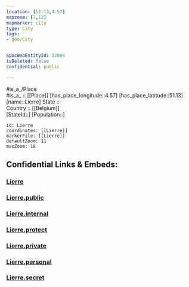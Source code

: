 ```yaml
---
location: [51.13,4.57] 
mapzoom: [7,12] 
mapmarker: city 
type: City
tags:
- geo/City


SpocWebEntityId: 32004
isDeleted: false
confidential: public

---
```

#is_a_/Place  
#is_a_ :: [[Place]] 
[has_place_longitude::4.57] 
[has_place_latitude::51.13] 
[name::Lierre] 
State ::  
Country :: [[Belgium]]  
[StateId::] 
[Population::] 



```leaflet
id: Lierre
coordinates: [[Lierre]] 
markerFile: [[Lierre]] 
defaultZoom: 11 
maxZoom: 18
```


## Confidential Links & Embeds: 

### [Lierre](/_Standards/Earth/Continent/Europe/Europe~West/Belgium/Regions~Belgium/Vlaanderen/counties~Vlaanderen/Antwerp/City/Lierre.md) 

### [Lierre.public](/_public/Earth/Continent/Europe/Europe~West/Belgium/Regions~Belgium/Vlaanderen/counties~Vlaanderen/Antwerp/City/Lierre.public.md) 

### [Lierre.internal](/_internal/Earth/Continent/Europe/Europe~West/Belgium/Regions~Belgium/Vlaanderen/counties~Vlaanderen/Antwerp/City/Lierre.internal.md) 

### [Lierre.protect](/_protect/Earth/Continent/Europe/Europe~West/Belgium/Regions~Belgium/Vlaanderen/counties~Vlaanderen/Antwerp/City/Lierre.protect.md) 

### [Lierre.private](/_private/Earth/Continent/Europe/Europe~West/Belgium/Regions~Belgium/Vlaanderen/counties~Vlaanderen/Antwerp/City/Lierre.private.md) 

### [Lierre.personal](/_personal/Earth/Continent/Europe/Europe~West/Belgium/Regions~Belgium/Vlaanderen/counties~Vlaanderen/Antwerp/City/Lierre.personal.md) 

### [Lierre.secret](/_secret/Earth/Continent/Europe/Europe~West/Belgium/Regions~Belgium/Vlaanderen/counties~Vlaanderen/Antwerp/City/Lierre.secret.md)

